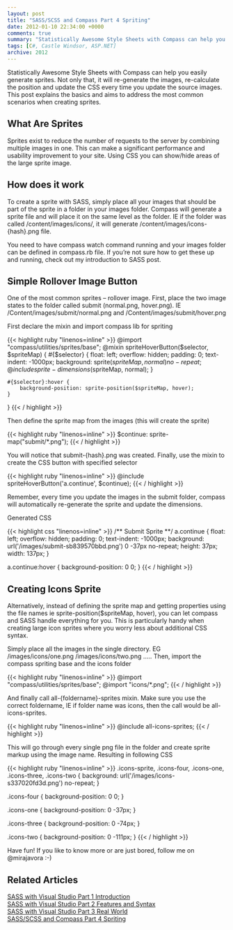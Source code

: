 ```yaml
---
layout: post
title: "SASS/SCSS and Compass Part 4 Spriting"
date: 2012-01-10 22:34:00 +0000
comments: true
summary: "Statistically Awesome Style Sheets with Compass can help you easily generate sprites. Not only that, it will re-generate the images, re-calculate the position and update the CSS every time you update the source images. This post explains the basics and aims to address the most common scenarios when creating sprites."
tags: [C#, Castle Windsor, ASP.NET]
archive: 2012
---
```


Statistically Awesome Style Sheets with Compass can help you easily generate sprites. Not only that, it will re-generate the images, re-calculate the position and update the CSS every time you update the source images. This post explains the basics and aims to address the most common scenarios when creating sprites.
<!--more-->

What Are Sprites
-------------------

Sprites exist to reduce the number of requests to the server by combining multiple images in one. This can make a significant performance and usability improvement to your site. Using CSS you can show/hide areas of the large sprite image.

How does it work
-------------------

To create a sprite with SASS, simply place all your images that should be part of the sprite in a folder in your images folder. Compass will generate a sprite file and will place it on the same level as the folder. IE if the folder was called /content/images/icons/, it will generate /content/images/icons-{hash}.png file.

You need to have compass watch command running and your images folder can be defined in compass.rb file. If you’re not sure how to get these up and running, check out my introduction to SASS post.

Simple Rollover Image Button
-------------------

One of the most common sprites – rollover image. First, place the two image states to the folder called submit (normal.png, hover.png). IE /Content/images/submit/normal.png  and /Content/images/submit/hover.png

First declare the mixin and import compass lib for spriting

{{< highlight ruby "linenos=inline" >}}
@import "compass/utilities/sprites/base";
@mixin spriteHoverButton($selector, $spriteMap) {
    #{$selector} {
    float: left;
    overflow: hidden;
    padding: 0;
    text-indent: -1000px;
    background: sprite($spriteMap, normal) no-repeat;
    @include sprite-dimensions($spriteMap, normal);
    }
 
    #{$selector}:hover {
        background-position: sprite-position($spriteMap, hover);
    }
}
{{< / highlight >}}

Then define the sprite map from the images (this will create the sprite)

{{< highlight ruby "linenos=inline" >}}
$continue: sprite-map("submit/*.png");
{{< / highlight >}}

You will notice that submit-{hash}.png was created. Finally, use the mixin to create the CSS button with specified selector

{{< highlight ruby "linenos=inline" >}}
@include spriteHoverButton('a.continue', $continue);
{{< / highlight >}}

Remember, every time you update the images in the submit folder, compass will automatically re-generate the sprite and update the dimensions.

Generated CSS

{{< highlight css "linenos=inline" >}}
/** Submit Sprite **/
a.continue {
  float: left;
  overflow: hidden;
  padding: 0;
  text-indent: -1000px;
  background: url('/images/submit-sb839570bbd.png') 0 -37px no-repeat;
  height: 37px;
  width: 137px;
}
 
a.continue:hover {
  background-position: 0 0;
}
{{< / highlight >}}

Creating Icons Sprite
-------------------

Alternatively, instead of defining the sprite map and getting properties using the file names ie sprite-position($spriteMap, hover), you can let compass and SASS handle everything for you. This is particularly handy when creating large icon sprites where you worry less about additional CSS syntax.

Simply place all the images in the single directory. EG /images/icons/one.png /images/icons/two.png …..  Then, import the compass spriting base and the icons folder

{{< highlight ruby "linenos=inline" >}}
@import "compass/utilities/sprites/base";
@import "icons/*.png";
{{< / highlight >}}

And finally call all-{foldername}-sprites mixin. Make sure you use the correct foldername, IE if folder name was icons, then the call would be all-icons-sprites.

{{< highlight ruby "linenos=inline" >}}
@include all-icons-sprites;
{{< / highlight >}}

This will go through every single png file in the folder and create sprite markup using the image name.  Resulting in following CSS

{{< highlight ruby "linenos=inline" >}}
.icons-sprite, .icons-four, .icons-one, .icons-three, .icons-two {
  background: url('/images/icons-s337020fd3d.png') no-repeat;
}
 
.icons-four {
  background-position: 0 0;
}
 
.icons-one {
  background-position: 0 -37px;
}
 
.icons-three {
  background-position: 0 -74px;
}
 
.icons-two {
  background-position: 0 -111px;
}
{{< / highlight >}}

Have fun! If you like to know more or are just bored, follow me on @mirajavora :-)

Related Articles
-------------------

[SASS with Visual Studio Part 1 Introduction](/introduction-to-sass-with-visual-studio/)<br/>
[SASS with Visual Studio Part 2 Features and Syntax](/sass-with-visual-studio-part-2-features-and-syntax/)<br/>
[SASS with Visual Studio Part 3 Real World](/sass-with-visual-studio-part-3-real-world/)<br/>
[SASS/SCSS and Compass Part 4 Spriting](/sass-part-4-spriting/)<br/>
